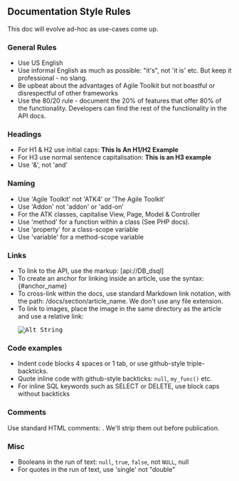 Documentation Style Rules
----

This doc will evolve ad-hoc as use-cases come up.

### General Rules

* Use US English
* Use informal English as much as possible: "it's", not 'it is' etc. But keep it professional - no slang.
* Be upbeat about the advantages of Agile Toolkit but not boastful or disrespectful of other frameworks
* Use the 80/20 rule - document the 20% of features that offer 80% of the functionality. Developers can find the rest of the functionality in the API docs.

### Headings

* For H1 & H2 use initial caps: **This Is An H1/H2 Example**
* For H3 use normal sentence capitalisation: **This is an H3 example**
* Use '&', not 'and'

### Naming

* Use 'Agile Toolkit' not 'ATK4' or 'The Agile Toolkit'
* Use 'Addon' not 'addon' or 'add-on'
* For the ATK classes, capitalise View, Page, Model & Controller
* Use 'method' for a function within a class (See PHP docs).
* Use 'property' for a class-scope variable
* Use 'variable' for a method-scope variable

### Links

* To link to the API, use the markup: [api://DB_dsql]
* To create an anchor for linking inside an article, use the syntax: {#anchor_name}
* To cross-link within the docs, use standard Markdown link notation, with the path: /docs/section/article_name. We don't use any file extension.
* To link to images, place the image in the same directory as the article and use a relative link: <pre>![Alt String](dia_my_img.png)</pre>

### Code examples

* Indent code blocks 4 spaces or 1 tab, or use github-style triple-backticks.
* Quote inline code with github-style backticks: `null`, `my_func()` etc.
* For inline SQL keywords such as SELECT or DELETE, use block caps without backticks

### Comments

Use standard HTML comments: <!-- -->. We'll strip them out before publication. 

### Misc

* Booleans in the run of text: `null`, `true`, `false`, not `NULL`, null
* For quotes in the run of text, use 'single' not "double"
